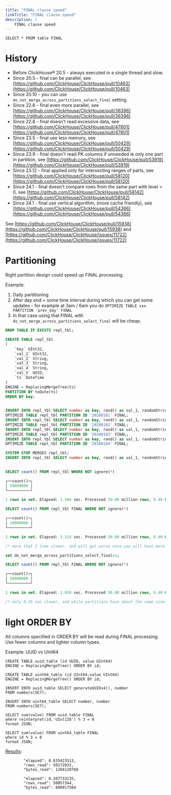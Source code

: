 ```yaml
---
title: "FINAL clause speed"
linkTitle: "FINAL clause speed"
description: >
    FINAL clause speed
---
```

`SELECT * FROM table FINAL`

# History

* Before ClickHouse® 20.5 - always executed in a single thread and slow.
* Since 20.5  - final can be parallel, see [https://github.com/ClickHouse/ClickHouse/pull/10463](https://github.com/ClickHouse/ClickHouse/pull/10463)
* Since 20.10 - you can use `do_not_merge_across_partitions_select_final` setting.
* Since 22.6  - final even more parallel, see [https://github.com/ClickHouse/ClickHouse/pull/36396](https://github.com/ClickHouse/ClickHouse/pull/36396)
* Since 22.8  - final doesn't read excessive data, see [https://github.com/ClickHouse/ClickHouse/pull/47801](https://github.com/ClickHouse/ClickHouse/pull/47801)
* Since 23.5  - final use less memory, see [https://github.com/ClickHouse/ClickHouse/pull/50429](https://github.com/ClickHouse/ClickHouse/pull/50429)
* Since 23.9  - final doesn't read PK columns if unneeded ie only one part in partition, see [https://github.com/ClickHouse/ClickHouse/pull/53919](https://github.com/ClickHouse/ClickHouse/pull/53919)
* Since 23.12 - final applied only for intersecting ranges of parts, see [https://github.com/ClickHouse/ClickHouse/pull/58120](https://github.com/ClickHouse/ClickHouse/pull/58120)
* Since 24.1  - final doesn't compare rows from the same part with level > 0, see [https://github.com/ClickHouse/ClickHouse/pull/58142](https://github.com/ClickHouse/ClickHouse/pull/58142)
* Since 24.1  - final use vertical algorithm, (more cache friendly), see [https://github.com/ClickHouse/ClickHouse/pull/54366](https://github.com/ClickHouse/ClickHouse/pull/54366)
  
See [https://github.com/ClickHouse/ClickHouse/pull/15938](https://github.com/ClickHouse/ClickHouse/pull/15938) and [https://github.com/ClickHouse/ClickHouse/issues/11722](https://github.com/ClickHouse/ClickHouse/issues/11722)

# Partitioning

Right partition design could speed up FINAL processing.

Example:
1. Daily partitioning
2. After day end + some time interval during which you can get some updates - for example at 3am / 6am you do `OPTIMIZE TABLE xxx PARTITION 'prev_day' FINAL`
3. In that case using that FINAL with `do_not_merge_across_partitions_select_final` will be cheap.

```sql
DROP TABLE IF EXISTS repl_tbl;

CREATE TABLE repl_tbl
(
    `key` UInt32,
    `val_1` UInt32,
    `val_2` String,
    `val_3` String,
    `val_4` String,
    `val_5` UUID,
    `ts` DateTime
)
ENGINE = ReplacingMergeTree(ts)
PARTITION BY toDate(ts)
ORDER BY key;

​
INSERT INTO repl_tbl SELECT number as key, rand() as val_1, randomStringUTF8(10) as val_2, randomStringUTF8(5) as val_3, randomStringUTF8(4) as val_4, generateUUIDv4() as val_5, '2020-01-01 00:00:00' as ts FROM numbers(10000000);
OPTIMIZE TABLE repl_tbl PARTITION ID '20200101' FINAL;
INSERT INTO repl_tbl SELECT number as key, rand() as val_1, randomStringUTF8(10) as val_2, randomStringUTF8(5) as val_3, randomStringUTF8(4) as val_4, generateUUIDv4() as val_5, '2020-01-02 00:00:00' as ts FROM numbers(10000000);
OPTIMIZE TABLE repl_tbl PARTITION ID '20200102' FINAL;
INSERT INTO repl_tbl SELECT number as key, rand() as val_1, randomStringUTF8(10) as val_2, randomStringUTF8(5) as val_3, randomStringUTF8(4) as val_4, generateUUIDv4() as val_5, '2020-01-03 00:00:00' as ts FROM numbers(10000000);
OPTIMIZE TABLE repl_tbl PARTITION ID '20200103' FINAL;
INSERT INTO repl_tbl SELECT number as key, rand() as val_1, randomStringUTF8(10) as val_2, randomStringUTF8(5) as val_3, randomStringUTF8(4) as val_4, generateUUIDv4() as val_5, '2020-01-04 00:00:00' as ts FROM numbers(10000000);
OPTIMIZE TABLE repl_tbl PARTITION ID '20200104' FINAL;

SYSTEM STOP MERGES repl_tbl;
INSERT INTO repl_tbl SELECT number as key, rand() as val_1, randomStringUTF8(10) as val_2, randomStringUTF8(5) as val_3, randomStringUTF8(4) as val_4, generateUUIDv4() as val_5, '2020-01-05 00:00:00' as ts FROM numbers(10000000);
​

SELECT count() FROM repl_tbl WHERE NOT ignore(*)

┌──count()─┐
│ 50000000 │
└──────────┘

1 rows in set. Elapsed: 1.504 sec. Processed 50.00 million rows, 6.40 GB (33.24 million rows/s., 4.26 GB/s.)

SELECT count() FROM repl_tbl FINAL WHERE NOT ignore(*)

┌──count()─┐
│ 10000000 │
└──────────┘

1 rows in set. Elapsed: 3.314 sec. Processed 50.00 million rows, 6.40 GB (15.09 million rows/s., 1.93 GB/s.)

/* more that 2 time slower, and will get worse once you will have more data */

set do_not_merge_across_partitions_select_final=1;

SELECT count() FROM repl_tbl FINAL WHERE NOT ignore(*)

┌──count()─┐
│ 50000000 │
└──────────┘

1 rows in set. Elapsed: 1.850 sec. Processed 50.00 million rows, 6.40 GB (27.03 million rows/s., 3.46 GB/s.)

/* only 0.35 sec slower, and while partitions have about the same size that extra cost will be about constant */

```

# light ORDER BY 

All columns specified in ORDER BY will be read during FINAL processing.  Use fewer columns and lighter column types.

Example: UUID vs UInt64
```
CREATE TABLE uuid_table (id UUID, value UInt64) 
ENGINE = ReplacingMergeTree() ORDER BY id;

CREATE TABLE uint64_table (id UInt64,value UInt64)
ENGINE = ReplacingMergeTree() ORDER BY id;

INSERT INTO uuid_table SELECT generateUUIDv4(), number
FROM numbers(5E7);

INSERT INTO uint64_table SELECT number, number
FROM numbers(5E7);

SELECT sum(value) FROM uuid_table FINAL
where reinterpret(id,'UInt128') % 3 = 0
format JSON;

SELECT sum(value) FROM uint64_table FINAL
where id % 3 = 0
format JSON;
```
[Results](https://fiddle.clickhouse.com/e2441e5d-ccb6-4f67-bee0-7cc2c4e3f43e):
```
		"elapsed": 0.635423513,
		"rows_read": 50172032,
		"bytes_read": 1204128768

		"elapsed": 0.207733135,
		"rows_read": 50057344,
		"bytes_read": 800917504
```

